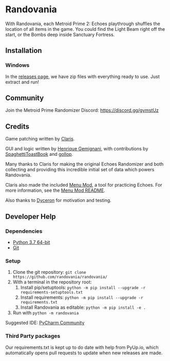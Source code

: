 # Randovania

With Randovania, each Metroid Prime 2: Echoes playthrough shuffles the location of all items in the game.
You could find the Light Beam right off the start, or the Bombs deep inside Sanctuary Fortress.

## Installation

### Windows

In the [releases page](https://github.com/henriquegemignani/randovania/releases), we have zip files
with everything ready to use. Just extract and run!

## Community

Join the Metroid Prime Randomizer Discord: <https://discord.gg/gymstUz>

## Credits
Game patching written by [Claris](https://www.twitch.tv/claris).

GUI and logic written by [Henrique Gemignani](https://github.com/henriquegemignani/), with contributions 
by [SpaghettiToastBook](https://www.twitch.tv/spaghettitoastbook) and [gollop](https://github.com/gollop).

Many thanks to Claris for making the original Echoes Randomizer and both collecting and providing this
incredible initial set of data which powers Randovania.

Claris also made the included [Menu Mod](https://www.dropbox.com/s/yhqqafaxfo3l4vn/Echoes%20Menu.7z),
a tool for practicing Echoes. For more information, see the
[Menu Mod README](https://www.dropbox.com/s/yhqqafaxfo3l4vn/Echoes%20Menu.7z?file_subpath=%2FEchoes+Menu%2Freadme.txt).

Also thanks to [Dyceron](https://www.twitch.tv/dyceron) for motivation and testing.

## Developer Help

### Dependencies

* [Python 3.7 64-bit](https://www.python.org/downloads/release/python-376/)
* [Git](https://git-scm.com/downloads)

### Setup

1.  Clone the git repository: `git clone https://github.com/randovania/randovania/`
2.  With a terminal in the repository root:
    1. Install pip/setuptools: `python -m pip install --upgrade -r requirements-setuptools.txt`
    2. Install requirements:   `python -m pip install --upgrade -r requirements.txt`
    3. Install Randovania as editable: `python -m pip install -e .`
3.  Run with `python -m randovania`

Suggested IDE: [PyCharm Community](https://www.jetbrains.com/pycharm/download/)

### Third Party packages

Our requirements.txt is kept up to do date with help from PyUp.io, which automatically opens
pull requests to update when new releases are made.